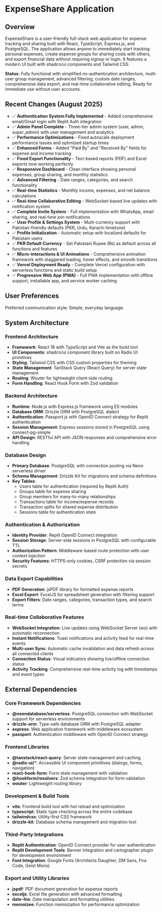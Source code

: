 # ExpenseShare Application

## Overview

ExpenseShare is a user-friendly full-stack web application for expense tracking and sharing built with React, TypeScript, Express.js, and PostgreSQL. The application allows anyone to immediately start tracking personal expenses, create expense groups for sharing costs with others, and export financial data without requiring signup or login. It features a modern UI built with shadcn/ui components and Tailwind CSS.

**Status**: Fully functional with simplified no-authentication architecture, multi-user group management, advanced filtering, custom date ranges, comprehensive data export, and real-time collaborative editing. Ready for immediate use without user accounts.

## Recent Changes (August 2025)

- ✅ **Authentication System Fully Implemented** - Added comprehensive email/Gmail login with Replit Auth integration
- ✅ **Admin Panel Complete** - Three-tier admin system (user, admin, super_admin) with user management and analytics
- ✅ **Performance Optimizations** - Fixed autoscale deployment performance issues and optimized startup times
- ✅ **Enhanced Forms** - Added "Paid By" and "Received By" fields for expense and income tracking
- ✅ **Fixed Export Functionality** - Text-based reports (PDF) and Excel exports now working perfectly
- ✅ **Responsive Dashboard** - Clean interface showing personal expenses, group sharing, and monthly statistics
- ✅ **Advanced Filtering** - Date ranges, categories, and search functionality
- ✅ **Real-time Statistics** - Monthly income, expenses, and net balance calculations
- ✅ **Real-time Collaborative Editing** - WebSocket-based live updates with notification system
- ✅ **Complete Invite System** - Full implementation with WhatsApp, email sharing, and real-time join notifications
- ✅ **User Profile & Settings System** - Multi-currency support with Pakistan-friendly defaults (PKR, Urdu, Karachi timezone)
- ✅ **Profile Initialization** - Automatic setup with localized defaults for Pakistani users
- ✅ **PKR Default Currency** - Set Pakistani Rupee (₨) as default across all functions and features
- ✅ **Micro-interactions & UI Animations** - Comprehensive animation framework with staggered loading, hover effects, and smooth transitions
- ✅ **Vercel Deployment Ready** - Complete Vercel configuration with serverless functions and static build setup
- ✅ **Progressive Web App (PWA)** - Full PWA implementation with offline support, installable app, and service worker caching

## User Preferences

Preferred communication style: Simple, everyday language.

## System Architecture

### Frontend Architecture
- **Framework**: React 18 with TypeScript and Vite as the build tool
- **UI Components**: shadcn/ui component library built on Radix UI primitives
- **Styling**: Tailwind CSS with CSS custom properties for theming
- **State Management**: TanStack Query (React Query) for server state management
- **Routing**: Wouter for lightweight client-side routing
- **Form Handling**: React Hook Form with Zod validation

### Backend Architecture
- **Runtime**: Node.js with Express.js framework using ES modules
- **Database ORM**: Drizzle ORM with PostgreSQL dialect
- **Authentication**: Passport.js with OpenID Connect strategy for Replit authentication
- **Session Management**: Express sessions stored in PostgreSQL using connect-pg-simple
- **API Design**: RESTful API with JSON responses and comprehensive error handling

### Database Design
- **Primary Database**: PostgreSQL with connection pooling via Neon serverless driver
- **Schema Management**: Drizzle Kit for migrations and schema definitions
- **Key Tables**:
  - Users table for authentication (required by Replit Auth)
  - Groups table for expense sharing
  - Group members for many-to-many relationships
  - Transactions table for income/expense records
  - Transaction splits for shared expense distribution
  - Sessions table for authentication state

### Authentication & Authorization
- **Identity Provider**: Replit OpenID Connect integration
- **Session Storage**: Server-side sessions in PostgreSQL with configurable TTL
- **Authorization Pattern**: Middleware-based route protection with user context injection
- **Security Features**: HTTPS-only cookies, CSRF protection via session secrets

### Data Export Capabilities
- **PDF Generation**: jsPDF library for formatted expense reports
- **Excel Export**: ExcelJS for spreadsheet generation with filtering support
- **Export Filters**: Date ranges, categories, transaction types, and search terms

### Real-time Collaborative Features
- **WebSocket Integration**: Live updates using WebSocket Server (ws) with automatic reconnection
- **Instant Notifications**: Toast notifications and activity feed for real-time events
- **Multi-user Sync**: Automatic cache invalidation and data refresh across all connected clients
- **Connection Status**: Visual indicators showing live/offline connection status
- **Activity Tracking**: Comprehensive real-time activity log with timestamps and event types

## External Dependencies

### Core Framework Dependencies
- **@neondatabase/serverless**: PostgreSQL connection with WebSocket support for serverless environments
- **drizzle-orm**: Type-safe database ORM with PostgreSQL adapter
- **express**: Web application framework with middleware ecosystem
- **passport**: Authentication middleware with OpenID Connect strategy

### Frontend Libraries
- **@tanstack/react-query**: Server state management and caching
- **@radix-ui/***: Accessible UI component primitives (dialogs, forms, navigation)
- **react-hook-form**: Form state management with validation
- **@hookform/resolvers**: Zod schema integration for form validation
- **wouter**: Lightweight routing library

### Development & Build Tools
- **vite**: Frontend build tool with hot reload and optimization
- **typescript**: Static type checking across the entire codebase
- **tailwindcss**: Utility-first CSS framework
- **drizzle-kit**: Database schema management and migration tool

### Third-Party Integrations
- **Replit Authentication**: OpenID Connect provider for user authentication
- **Replit Development Tools**: Banner integration and cartographer plugin for development environment
- **Font Integration**: Google Fonts (Architects Daughter, DM Sans, Fira Code, Geist Mono)

### Export and Utility Libraries
- **jspdf**: PDF document generation for expense reports
- **exceljs**: Excel file generation with advanced formatting
- **date-fns**: Date manipulation and formatting utilities
- **memoizee**: Function memoization for performance optimization